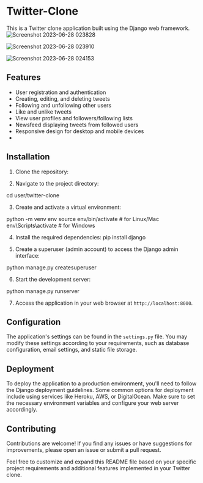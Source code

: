 # Twitter-Clone

This is a Twitter clone application built using the Django web framework.
![Screenshot 2023-06-28 023828](https://github.com/NatalioF22/Twitter-Clone/assets/116610989/1fe935a6-ef36-4cf1-89d3-53f1c90dc7b9)

![Screenshot 2023-06-28 023910](https://github.com/NatalioF22/Twitter-Clone/assets/116610989/c7ff4118-15a6-46b1-9905-e8089e4468eb)

![Screenshot 2023-06-28 024153](https://github.com/NatalioF22/Twitter-Clone/assets/116610989/cbbaae90-2f88-40cb-8f5d-b034028be8e4)

## Features

- User registration and authentication
- Creating, editing, and deleting tweets
- Following and unfollowing other users
- Like and unlike tweets
- View user profiles and followers/following lists
- Newsfeed displaying tweets from followed users
- Responsive design for desktop and mobile devices
- 

## Installation

1. Clone the repository:

2. Navigate to the project directory:

cd user/twitter-clone

3. Create and activate a virtual environment:

python -m venv env
source env/bin/activate # for Linux/Mac
env\Scripts\activate # for Windows


4. Install the required dependencies:
pip install django

5. Create a superuser (admin account) to access the Django admin interface:

python manage.py createsuperuser


6. Start the development server:

python manage.py runserver

7. Access the application in your web browser at `http://localhost:8000`.

## Configuration

The application's settings can be found in the `settings.py` file. You may modify these settings according to your requirements, such as database configuration, email settings, and static file storage.

## Deployment

To deploy the application to a production environment, you'll need to follow the Django deployment guidelines. Some common options for deployment include using services like Heroku, AWS, or DigitalOcean. Make sure to set the necessary environment variables and configure your web server accordingly.

## Contributing

Contributions are welcome! If you find any issues or have suggestions for improvements, please open an issue or submit a pull request.

Feel free to customize and expand this README file based on your specific project requirements and additional features implemented in your Twitter clone.

